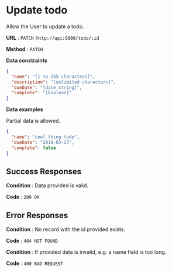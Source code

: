 # Update todo

Allow the User to update a todo.

**URL** : `PATCH http://api:9000/todo/:id`

**Method** : `PATCH`

**Data constraints**

```json
{
  "name": "[1 to 255 characters]",
  "description": "[unlimited characters]",
  "dueDate": "[date string]",
  "complete": "[boolean]"
}
```

**Data examples**

Partial data is allowed.

```json
{
  "name": "cool thing todo",
  "dueDate": "2018-03-27",
  "complete": false
}
```

## Success Responses

**Condition** : Data provided is valid.

**Code** : `200 OK`


## Error Responses

**Condition** : No record with the id provided exists.

**Code** : `404 NOT FOUND`


**Condition** : If provided data is invalid, e.g. a name field is too long.

**Code** : `400 BAD REQUEST`
